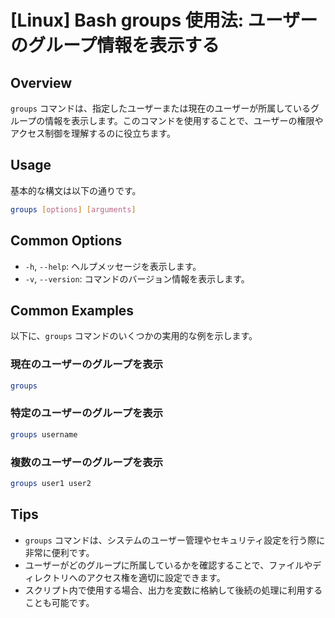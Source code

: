 # [Linux] Bash groups 使用法: ユーザーのグループ情報を表示する

## Overview
`groups` コマンドは、指定したユーザーまたは現在のユーザーが所属しているグループの情報を表示します。このコマンドを使用することで、ユーザーの権限やアクセス制御を理解するのに役立ちます。

## Usage
基本的な構文は以下の通りです。

```bash
groups [options] [arguments]
```

## Common Options
- `-h`, `--help`: ヘルプメッセージを表示します。
- `-v`, `--version`: コマンドのバージョン情報を表示します。

## Common Examples
以下に、`groups` コマンドのいくつかの実用的な例を示します。

### 現在のユーザーのグループを表示
```bash
groups
```

### 特定のユーザーのグループを表示
```bash
groups username
```

### 複数のユーザーのグループを表示
```bash
groups user1 user2
```

## Tips
- `groups` コマンドは、システムのユーザー管理やセキュリティ設定を行う際に非常に便利です。
- ユーザーがどのグループに所属しているかを確認することで、ファイルやディレクトリへのアクセス権を適切に設定できます。
- スクリプト内で使用する場合、出力を変数に格納して後続の処理に利用することも可能です。